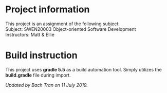 # Project information
 This project is an assignment of the following subject: <br/>
 Subject: SWEN20003 Object-oriented Software Development <br/>
 Instructors: Matt & Ellie <br/>

# Build instruction
 This project uses <b>gradle 5.5</b> as a build automation tool.
 Simply utilizes the <b>build.gradle</b> file during import.
  
<i>Updated by Bach Tran on 11 July 2019.</i>
 